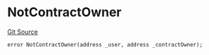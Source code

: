 # NotContractOwner
[Git Source](https://github.com/thrackle-io/tron/blob/4e6a814efa6ccf934f63826b54087808a311218d/src/client/token/handler/diamond/HandlerDiamondLib.sol)


```solidity
error NotContractOwner(address _user, address _contractOwner);
```

